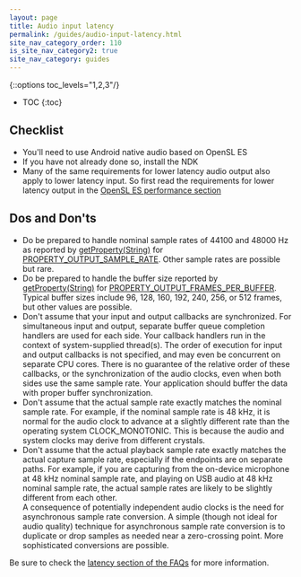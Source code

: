 ```yaml
---
layout: page
title: Audio input latency
permalink: /guides/audio-input-latency.html
site_nav_category_order: 110
is_site_nav_category2: true
site_nav_category: guides
---
```


<!--
    Copyright 2015 The Android Open Source Project

    Licensed under the Apache License, Version 2.0 (the "License");
    you may not use this file except in compliance with the License.
    You may obtain a copy of the License at

        http://www.apache.org/licenses/LICENSE-2.0

    Unless required by applicable law or agreed to in writing, software
    distributed under the License is distributed on an "AS IS" BASIS,
    WITHOUT WARRANTIES OR CONDITIONS OF ANY KIND, either express or implied.
    See the License for the specific language governing permissions and
    limitations under the License.
-->
{::options toc_levels="1,2,3"/}

* TOC
{:toc}

## Checklist

- You'll need to use Android native audio based on OpenSL ES
- If you have not already done so, install the NDK
- Many of the same requirements for lower latency audio output also apply to lower latency input. So first read the requirements for lower latency output in the [OpenSL ES performance section]({{site.baseurl}}/guides/opensl_es.html#performance)

<!--- Next read the requirements for lower latency input at XYZ-->

## Dos and Don'ts

<ul><li>
Do be prepared to handle nominal sample rates of 44100 and 48000 Hz as reported by
<a href="http://developer.android.com/reference/android/media/AudioManager.html#getProperty(java.lang.String)">getProperty(String)</a>
for
<a href="http://developer.android.com/reference/android/media/AudioManager.html#PROPERTY_OUTPUT_SAMPLE_RATE">PROPERTY_OUTPUT_SAMPLE_RATE</a>.
Other sample rates are possible but rare.
</li>

<li>
Do be prepared to handle the buffer size reported by
<a href="http://developer.android.com/reference/android/media/AudioManager.html#getProperty(java.lang.String)">getProperty(String)</a>
for
<a href="http://developer.android.com/reference/android/media/AudioManager.html#PROPERTY_OUTPUT_FRAMES_PER_BUFFER">PROPERTY_OUTPUT_FRAMES_PER_BUFFER</a>.
Typical buffer sizes include 96, 128, 160, 192, 240, 256, or 512 frames,
but other values are possible.
</li>

<li>
Don't assume that your input and output callbacks are synchronized.
For simultaneous input and output, separate buffer queue completion
handlers are used for each side.  Your callback handlers run in the
context of system-supplied thread(s).  The order of execution for input
and output callbacks is not specified, and may even be concurrent on
separate CPU cores.  There is no guarantee of the relative order of
these callbacks, or the synchronization of the audio clocks, even when
both sides use the same sample rate.  Your application should buffer
the data with proper buffer synchronization.
</li>

<li>
Don't assume that the actual sample rate exactly matches the nominal
sample rate.  For example, if the nominal sample rate is 48 kHz, it is
normal for the audio clock to advance at a slightly different rate than
the operating system CLOCK_MONOTONIC.  This is because the audio and
system clocks may derive from different crystals.
</li>

<li>
Don't assume that the actual playback sample rate exactly matches the
actual capture sample rate, especially if the endpoints are on separate
paths.  For example, if you are capturing from the on-device microphone
at 48 kHz nominal sample rate, and playing on USB audio at 48 kHz nominal
sample rate, the actual sample rates are likely to be slightly different
from each other.
<br />
A consequence of potentially independent audio clocks is the need for
asynchronous sample rate conversion. A simple (though not ideal for
audio quality) technique for asynchronous sample rate conversion is to
duplicate or drop samples as needed near a zero-crossing point. More
sophisticated conversions are possible.
</li>

</ul>

Be sure to check the [latency section of the FAQs]({{site.baseurl}}/faqs.html#latency) for more information.
